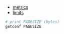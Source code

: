 #

- [metrics](./METRICS_STATS_LIMITS/metrics.md)
- [limits](./METRICS_STATS_LIMITS/limits.md)

```sh
# print PAGESIZE (bytes)
getconf PAGESIZE
```
